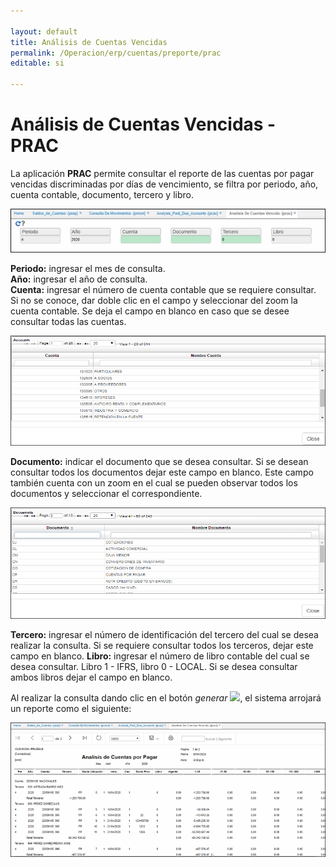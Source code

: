 ```yaml
---

layout: default
title: Análisis de Cuentas Vencidas
permalink: /Operacion/erp/cuentas/preporte/prac
editable: si

---
```




# Análisis de Cuentas Vencidas - PRAC



La aplicación **PRAC** permite consultar el reporte de las cuentas por pagar vencidas discriminadas por días de vencimiento, se filtra por periodo, año, cuenta contable, documento, tercero y libro.  


![](PRAC1.png)

**Periodo:** ingresar el mes de consulta.  
**Año:** ingresar el año de consulta.  
**Cuenta:** ingresar el número de cuenta contable que se requiere consultar. Si no se conoce, dar doble clic en el campo y seleccionar del zoom la cuenta contable. Se deja el campo en blanco en caso que se desee consultar todas las cuentas.  



![](zoomcuenta.png)



**Documento:** indicar el documento que se desea consultar. Si se desean consultar todos los documentos dejar este campo en blanco. Este campo también cuenta con un zoom en el cual se pueden observar todos los documentos y seleccionar el correspondiente.  



![](zoomdc.png)



**Tercero:** ingresar el número de identificación del tercero del cual se desea realizar la consulta. Si se requiere consultar todos los terceros, dejar este campo en blanco.
**Libro:** ingresar el número de libro contable del cual se desea consultar. Libro 1 - IFRS, libro 0 - LOCAL. Si se desea consultar ambos libros dejar el campo en blanco.  



Al realizar la consulta dando clic en el botón _generar_ ![](actualizar.png), el sistema arrojará un reporte como el siguiente:



![](PRAU2.png)








